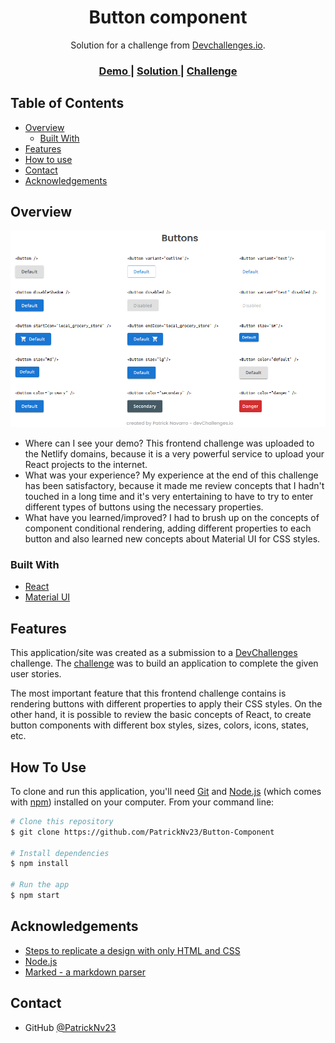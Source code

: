 <!-- Please update value in the {}  -->

<h1 align="center">Button component</h1>

<div align="center">
   Solution for a challenge from  <a href="http://devchallenges.io" target="_blank">Devchallenges.io</a>.
</div>

<div align="center">
  <h3>
    <a href="https://{your-demo-link.your-domain}">
      Demo
    </a>
    <span> | </span>
    <a href="https://{your-url-to-the-solution}">
      Solution
    </a>
    <span> | </span>
    <a href="https://devchallenges.io/challenges/ohgVTyJCbm5OZyTB2gNY">
      Challenge
    </a>
  </h3>
</div>

<!-- TABLE OF CONTENTS -->

## Table of Contents

- [Overview](#overview)
  - [Built With](#built-with)
- [Features](#features)
- [How to use](#how-to-use)
- [Contact](#contact)
- [Acknowledgements](#acknowledgements)

<!-- OVERVIEW -->

## Overview

![screenshot](https://github.com/PatrickNv23/Button-Component/blob/main/src/assets/screenshoot_buttoncomponent.png)

- Where can I see your demo?
  This frontend challenge was uploaded to the Netlify domains, because it is a very powerful service to upload your React projects to the internet.
- What was your experience?
  My experience at the end of this challenge has been satisfactory, because it made me review concepts that I hadn't touched in a long time and it's very entertaining to have to try to enter different types of buttons using the necessary properties.
- What have you learned/improved?
  I had to brush up on the concepts of component conditional rendering, adding different properties to each button and also learned new concepts about Material UI for CSS styles.

### Built With

<!-- This section should list any major frameworks that you built your project using. Here are a few examples.-->

- [React](https://reactjs.org/)
- [Material UI](https://mui.com/)

## Features

<!-- List the features of your application or follow the template. Don't share the figma file here :) -->

This application/site was created as a submission to a [DevChallenges](https://devchallenges.io/challenges) challenge. The [challenge](https://devchallenges.io/challenges/ohgVTyJCbm5OZyTB2gNY) was to build an application to complete the given user stories.

The most important feature that this frontend challenge contains is rendering buttons with different properties to apply their CSS styles. On the other hand, it is possible to review the basic concepts of React, to create button components with different box styles, sizes, colors, icons, states, etc.

## How To Use

<!-- This is an example, please update according to your application -->

To clone and run this application, you'll need [Git](https://git-scm.com) and [Node.js](https://nodejs.org/en/download/) (which comes with [npm](http://npmjs.com)) installed on your computer. From your command line:

```bash
# Clone this repository
$ git clone https://github.com/PatrickNv23/Button-Component

# Install dependencies
$ npm install

# Run the app
$ npm start
```

## Acknowledgements

<!-- This section should list any articles or add-ons/plugins that helps you to complete the project. This is optional but it will help you in the future. For exmpale -->

- [Steps to replicate a design with only HTML and CSS](https://devchallenges-blogs.web.app/how-to-replicate-design/)
- [Node.js](https://nodejs.org/)
- [Marked - a markdown parser](https://github.com/chjj/marked)

## Contact

- GitHub [@PatrickNv23](https://github.com/PatrickNv23)
